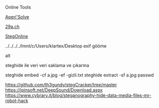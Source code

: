 Online Tools

[Aperi'Solve](https://aperisolve.fr/)

[29a.ch](https://29a.ch/photo-forensics)

[StegOnline](https://stegonline.georgeom.net/upload)


../../../../lmnt/c/Users/klartex/Desktop
exif gööme 

alt 

steghide ile veri veri saklama ve çıkarma

steghide embed -cf a.jpg -ef -gizli.txt
steghide extract -sf a.jpg
passwd


https://github.com/th3gundy/stegCracker/tree/master
https://jpinsoft.net/DeepSound/Download.aspx
https://www.cybrary.it/blog/steganography-hide-data-media-files-mr-robot-hack
